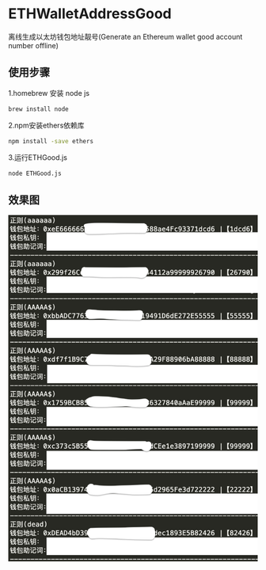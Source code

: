 # ETHWalletAddressGood
离线生成以太坊钱包地址靓号(Generate an Ethereum wallet good account number offline)

## 使用步骤
1.homebrew 安装 node js

```bash
brew install node
```
2.npm安装ethers依赖库

```bash
npm install -save ethers
```
3.运行ETHGood.js

```bash
node ETHGood.js
```

## 效果图

![](example.png)
